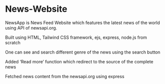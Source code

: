 # News-Website
NewsApp is News Feed Website which features the latest news of the world using API of newsapi.org. 
<p>Built using HTML, Tailwind CSS framework, ejs, express, node.js from scratch</p>
<p> One can see and search different genre of the news using the search button</p>
<p>Added ‘Read more’ function which redirect to the source of the complete news</p>
<p> Fetched news content from the newsapi.org using express</p>

